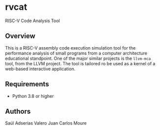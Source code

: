 # rvcat
RISC-V Code Analysis Tool

## Overview
This is a RISC-V assembly code execution simulation tool for the performance
analysis of small programs from a computer architecture educational standpoint.
One of the major similar projects is the `llvm-mca` tool, from the LLVM project.
The tool is tailored ro be used as a kernel of a web-based interactive  application.

## Requirements
* Python 3.8 or higher

## Authors
Saúl Adserias Valero
Juan Carlos Moure
